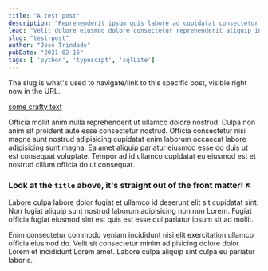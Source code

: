 ```yaml
---
title: "A test post"
description: "Reprehenderit ipsum quis labore ad cupidatat consectetur in adipisicing non incididunt ea enim. Magna voluptate quis do tempor nulla incididunt. Sint consectetur id nostrud nostrud velit Lorem magna consequat ad irure quis officia esse dolore. Velit et aliqua enim non veniam eu nisi quis consequat tempor. Labore labore ea anim dolore ipsum."
lead: "Velit dolore eiusmod dolore consectetur reprehenderit aliquip incididunt sint sint esse veniam consequat ullamco. "
slug: "test-post"
author: "José Trindade"
pubDate: "2021-02-16"
tags: [ 'python', 'typescipt', 'sqlLite']
---
```


The slug is what's used to navigate/link to this specific post, visible right now in the URL.

[some crafty text](https://link)

Officia mollit anim nulla reprehenderit ut ullamco dolore nostrud. Culpa non anim sit proident aute esse consectetur nostrud. Officia consectetur nisi magna sunt nostrud adipisicing cupidatat enim laborum occaecat labore adipisicing sunt magna. Ea amet aliquip pariatur eiusmod esse do duis ut est consequat voluptate. Tempor ad id ullamco cupidatat eu eiusmod est et nostrud cillum officia do ut consequat.

### Look at the `title` above, it's straight out of the front matter! ↖

Labore culpa labore dolor fugiat et ullamco id deserunt elit sit cupidatat sint. Non fugiat aliquip sunt nostrud laborum adipisicing non non Lorem. Fugiat officia fugiat eiusmod sint est quis est esse qui pariatur ipsum sit ad mollit.

Enim consectetur commodo veniam incididunt nisi elit exercitation ullamco officia eiusmod do. Velit sit consectetur minim adipisicing dolore dolor Lorem et incididunt Lorem amet. Labore culpa aliquip sint culpa eu pariatur laboris.